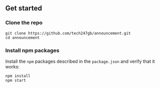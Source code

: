 ## Get started

### Clone the repo

```shell
git clone https://github.com/tech247gb/announcement.git
cd announcement
```

### Install npm packages

Install the `npm` packages described in the `package.json` and verify that it works:

```shell
npm install
npm start
```